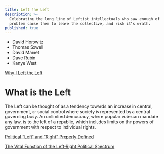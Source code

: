 ```yaml
---
title: Left the Left
description: >-
  Celebrating the long line of Leftist intellectuals who saw enough of the
  problem cause them to leave the collective, and risk it's wrath.
published: true
---
```

- David Horowitz
- Thomas Sowell
- David Mamet
- Dave Rubin
- Kanye West

[Why I Left the Left](https://www.huffingtonpost.com/seth-swirsky/why-i-left-the-left_b_22666.html)

# What is the Left

The Left can be thought of as a tendency towards an increase in central, government, or social control where society is represented by a central governing body. An unlimited democracy, where popular vote can mandate any law, is to the left of a republic, which includes limits on the powers of government with respect to individual rights.

[Political “Left” and “Right” Properly Defined
](https://www.theobjectivestandard.com/2012/06/political-left-and-right-properly-defined/)

[The Vital Function of the Left-Right Political Spectrum](https://www.theobjectivestandard.com/2017/03/the-vital-function-of-the-left-right-political-spectrum/)
